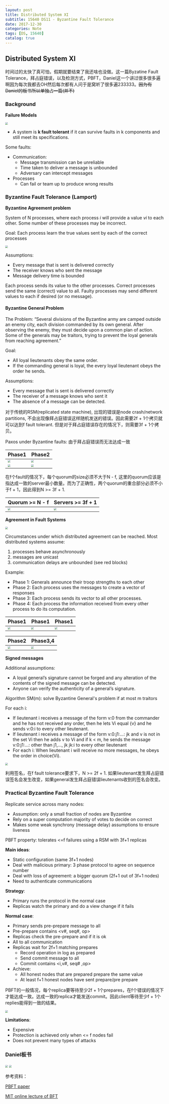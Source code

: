 ```yaml
---
layout: post
title: Distributed System XI
subtitle: 15640 DS11 - Byzantine Fault Tolerance
date: 2017-12-30
categories: Note
tags: [DS, 15640]
catalog: true
---
```


## Distributed System XI

时间过的太快了真可怕，假期就要结束了我还啥也没做。这一篇Byzatine Fault Tolerance，拜占庭错误，以及检测方式，PBFT，Daniel这一个讲过很多很多遍啊因为每次我都去OH然后每次都有人问于是窝听了很多遍233333。~~因为有Daniel的板书所以单独占一篇(并不)~~

### Background

**Failure Models**

<img src="https://raw.githubusercontent.com/YijiaJin/Plot/master/failure.png" style="zoom:50%">

* A system is **k fault tolerant** if it can survive faults in k components and still meet its specifications.

Some faults:

* Communication: 
  * Message transmission can be unreliable
  * Time taken to deliver a message is unbounded
  * Adversary can intercept messages
* Processes
  * Can fail or team up to produce wrong results

### Byzantine Fault Tolerance (Lamport)

**Byzantine Agreement problem**

System of N processes, where each process *i* will provide a value *vi* to each other. Some number of these processes may be incorrect.

Goal: Each process learn the true values sent by each of the correct processes

<img src="https://raw.githubusercontent.com/YijiaJin/Plot/master/bztagreement.png" style="zoom:50%">

Assumptions:

* Every message that is sent is delivered correctly
* The receiver knows who sent the message
* Message delivery time is bounded

Each process sends its value to the other processes. Correct processes send the same (correct) value to all. Faulty processes may send different values to each if desired (or no message).

#### Byzantine General Problem

The Problem: “Several divisions of the Byzantine army are camped outside an enemy city, each division commanded by its own general. After observing the enemy, they must decide upon a common plan of action. Some of the generals may be traitors, trying to prevent the loyal generals from reaching agreement.”

Goal:

* All loyal lieutenants obey the same order.
* If the commanding general is loyal, the every loyal lieutenant obeys the order he sends.

Assumptions:

* Every message that is sent is delivered correctly
* The receiver of a message knows who sent it
* The absence of a message can be detected.

对于传统的RSM(replicated state machine), 出现的错误是node crash/network partitions, 不会出现像拜占庭错误这样随机发送的错误。因此需要2f + 1个拷贝就可以达到f fault tolerant. 但是对于拜占庭错误存在的情况下，则需要3f + 1个拷贝。

Paxos under Byzantine faults: 由于拜占庭错误而无法达成一致

| Phase1                                   | Phase2                                   |
| :--------------------------------------- | ---------------------------------------- |
| <img src="https://raw.githubusercontent.com/YijiaJin/Plot/master/bztpaxos1.png" style="zoom:50%"> | <img src="https://raw.githubusercontent.com/YijiaJin/Plot/master/bztpaxos2.png" style="zoom:50%"> |
| <img src="https://raw.githubusercontent.com/YijiaJin/Plot/master/bztpaxos3.png" style="zoom:50%"> | <img src="https://raw.githubusercontent.com/YijiaJin/Plot/master/bztpaxos4.png" style="zoom:50%"> |

在f个fault的情况下，每个quorum的size必须不大于N - f, 这里的quorum应该是指达成一致的server最小数量。而为了正确性，两个quorum的重合部分必须不小于f + 1，因此得到N >= 3f + 1.

| Quorum >= N - f                          | Servers >= 3f + 1                        |
| ---------------------------------------- | ---------------------------------------- |
| <img src="https://raw.githubusercontent.com/YijiaJin/Plot/master/bztquorum1.png" style="zoom:50%"> | <img src="https://raw.githubusercontent.com/YijiaJin/Plot/master/bztquorum2.png" style="zoom:50%"> |

**Agreement in Fault Systems**

<img src="https://raw.githubusercontent.com/YijiaJin/Plot/master/agreementfault.png" style="zoom:50%">

Circumstances under which distributed agreement can be reached. Most distributed systems assume:

1. processes behave asynchronously
2. messages are unicast
3. communication delays are unbounded (see red blocks)

Example:

* Phase 1: Generals announce their troop strengths to each other
* Phase 2: Each process uses the messages to create a vector of responses
* Phase 3: Each process sends its vector to all other processes.
* Phase 4: Each process the information received from every other process to do its computation.

| Phase1                                   | Phase1                                   | Phase1                                   |
| ---------------------------------------- | ---------------------------------------- | ---------------------------------------- |
| <img src="https://raw.githubusercontent.com/YijiaJin/Plot/master/bftg1.png" style="zoom:50%"> | <img src="https://raw.githubusercontent.com/YijiaJin/Plot/master/bftg2.png" style="zoom:50%"> | <img src="https://raw.githubusercontent.com/YijiaJin/Plot/master/bftg3.png" style="zoom:50%"> |

| Phase2                                   | Phase3,4                                 |
| ---------------------------------------- | ---------------------------------------- |
| <img src="https://raw.githubusercontent.com/YijiaJin/Plot/master/bftg4.png" style="zoom:50%"> | <img src="https://raw.githubusercontent.com/YijiaJin/Plot/master/bftg5.png" style="zoom:50%"> |

**Signed messages**

Additional assumptions:

* A loyal general’s signature cannot be forged and any alteration of the contents of the signed message can be detected.
* Anyone can verify the authenticity of a general’s signature.

Algorithm SM(m): solve Byzantine General's problem if at most m traitors

For each i:

* If lieutenant i receives a message of the form v:0 from the commander and he has not received any order, then he lets Vi equal {v} and he sends v:0:i to every other lieutenant.
* If lieutenant i receives a message of the form v:0:j1:…: jk and v is not in the set Vi then he adds v to Vi and if k < m, he sends the message v:0:j1:…: other than j1,…, jk jk:i to every other lieutenant
* For each i: When lieutenant i will receive no more messages, he obeys the order in choice(Vi).

<img src="https://raw.githubusercontent.com/YijiaJin/Plot/master/signedbzt.png" style="zoom:50%">

利用签名，在f fault tolerance要求下，N >= 2f + 1. 如果lieutenant发生拜占庭错误签名会发生改变，如果general发生拜占庭错误lieutenants收到的签名会改变。

###  Practical Byzantine Fault Tolerance

Replicate service across many nodes:

* Assumption: only a small fraction of nodes are Byzantine
* Rely on a super computation majority of votes to decide on correct
* Makes some weak synchrony (message delay) assumptions to ensure liveness

PBFT property: tolerates <=f failures using a RSM with 3f+1 replicas

**Main ideas**: 

* Static configuration (same 3f+1 nodes)
* Deal with malicious primary: 3 phase protocol to agree on sequence number
* Deal with loss of agreement: a bigger quorum (2f+1 out of 3f+1 nodes)
* Need to authenticate communications

**Strategy**: 

* Primary runs the protocol in the normal case
* Replicas watch the primary and do a view change if it fails

**Normal case**: 

* Primary sends pre-prepare message to all
* Pre-prepare contains \<v\#, seq\#, op>
* Replicas check the pre-prepare and if it is ok
* All to all communication
* Replicas wait for 2f+1 matching prepares
  * Record operation in log as prepared
  * Send commit message to all
  * Commit contains \<i,v#, seq\# ,op>
* Achieve: 
  * All honest nodes that are prepared prepare the same value
  * At least f+1 honest nodes have sent prepare/pre prepare

PBFT的一般情况，每个replica要等待至少2f + 1个prepares，在f个错误的情况下才能达成一致。达成一致的replica才能发送commit。因此client等待至少f + 1个replies能得到一致的结果。

<img src="https://raw.githubusercontent.com/YijiaJin/Plot/master/pbft.png" style="zoom:50%">

**Limitations**:

* Expensive
* Protection is achieved only when <= f nodes fail
* Does not prevent many types of attacks

### Daniel板书

<img src="https://raw.githubusercontent.com/YijiaJin/Plot/master/WechatIMG43.png" style="zoom:50%">

<img src="https://raw.githubusercontent.com/YijiaJin/Plot/master/WechatIMG44.png" style="zoom:50%">





参考资料：

[PBFT paper](http://pmg.csail.mit.edu/papers/osdi99.pdf)

[MIT online lecture of BFT](http://techtv.mit.edu/genres/19-engineering/videos/16444-practical-byzantine-fault-tolerance)